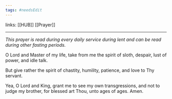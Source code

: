 ```yaml
---
tags: #needsEdit 
---
```


links: [[HUB]] [[Prayer]]

---
*This prayer is read during every daily service during lent and can be read during other fasting periods.*
    
O Lord and Master of my life, take from me the spirit of sloth, despair, lust of power, and idle talk.

But give rather the spirit of chastity, humility, patience, and love to Thy servant.

Yea, O Lord and King, grant me to see my own transgressions, and not to judge my brother, for blessed art Thou, unto ages of ages. Amen.
